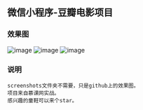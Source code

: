 ## 微信小程序-豆瓣电影项目
### 效果图
![image](https://github.com/songhaoreact/weixin/blob/master/screenshots/1.png)
![image](https://github.com/songhaoreact/weixin/blob/master/screenshots/2.png)
![image](https://github.com/songhaoreact/weixin/blob/master/screenshots/3.png)
### 说明

```
screenshots文件夹不需要，只是github上的效果图。
项目来自慕课网实战。
感兴趣的童鞋可以来个star。
